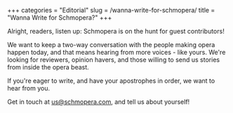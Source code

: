 +++
categories = "Editorial"
slug = /wanna-write-for-schmopera/
title = "Wanna Write for Schmopera?"
+++

Alright, readers, listen up: Schmopera is on the hunt for guest contributors!

We want to keep a two-way conversation with the people making opera happen today, and that means hearing from more voices - like yours. We're looking for reviewers, opinion havers, and those willing to send us stories from inside the opera beast. 

If you're eager to write, and have your apostrophes in order, we want to hear from you.

Get in touch at [us@schmopera.com](mailto:us@schmopera.com), and tell us about yourself!
